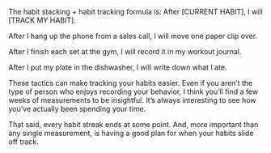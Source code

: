 The habit stacking + habit tracking formula is:
After [CURRENT HABIT], I will [TRACK MY HABIT].

After I hang up the phone from a sales call, I will move one paper
clip over.

After I finish each set at the gym, I will record it in my workout
journal.

After I put my plate in the dishwasher, I will write down what I
ate.

These tactics can make tracking your habits easier. Even if you
aren’t the type of person who enjoys recording your behavior, I think
you’ll find a few weeks of measurements to be insightful. It’s always
interesting to see how you’ve actually been spending your time.

That said, every habit streak ends at some point. And, more
important than any single measurement, is having a good plan for
when your habits slide off track.
